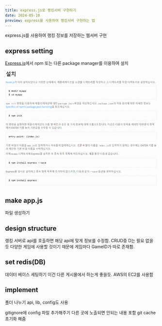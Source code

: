 ```yaml
---
title: express.js로 랭킹서버 구현하기
date: 2024-05-10
preview: express를 사용하여 랭킹서버 구현하는 법
---
```


express.js를 사용하여 랭킹 정보를 저장하는 웹서버 구현

## express setting

[Express.js](https://expressjs.com/ko/starter/installing.html)에서 npm 또는 다른 package manager를 이용하여 설치

![Installation](./Installation.png)

## make app.js

파일 생성하기

## design structure

랭킹 서버로 api를 호출하면 해당 api에 맞게 정보를 수정함. CRUD중 D는 필요 없을 듯
다양한 게임에 사용할 것이기 때문에 게임마다 GameID가 따로 존재함.

## set redis(DB)

데이터 베이스 세팅하기 이건 다른 게시물에서 하는게 좋을듯. AWS의 EC2를 사용함

## implement

폴더 나누기
api, lib, config도 사용

gitignore에 config 파일 추가해주기 다른 곳에 노출되면 안되는 내용 포함
git cache 초기화 해줌